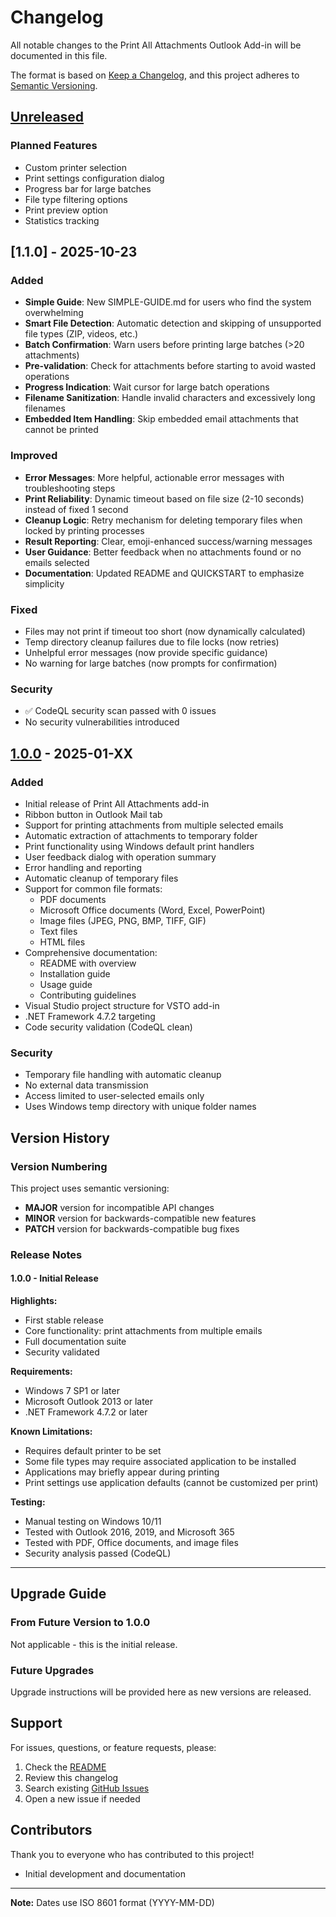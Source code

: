 # Changelog

All notable changes to the Print All Attachments Outlook Add-in will be documented in this file.

The format is based on [Keep a Changelog](https://keepachangelog.com/en/1.0.0/),
and this project adheres to [Semantic Versioning](https://semver.org/spec/v2.0.0.html).

## [Unreleased]

### Planned Features
- Custom printer selection
- Print settings configuration dialog
- Progress bar for large batches
- File type filtering options
- Print preview option
- Statistics tracking

## [1.1.0] - 2025-10-23

### Added
- **Simple Guide**: New SIMPLE-GUIDE.md for users who find the system overwhelming
- **Smart File Detection**: Automatic detection and skipping of unsupported file types (ZIP, videos, etc.)
- **Batch Confirmation**: Warn users before printing large batches (>20 attachments)
- **Pre-validation**: Check for attachments before starting to avoid wasted operations
- **Progress Indication**: Wait cursor for large batch operations
- **Filename Sanitization**: Handle invalid characters and excessively long filenames
- **Embedded Item Handling**: Skip embedded email attachments that cannot be printed

### Improved
- **Error Messages**: More helpful, actionable error messages with troubleshooting steps
- **Print Reliability**: Dynamic timeout based on file size (2-10 seconds) instead of fixed 1 second
- **Cleanup Logic**: Retry mechanism for deleting temporary files when locked by printing processes
- **Result Reporting**: Clear, emoji-enhanced success/warning messages
- **User Guidance**: Better feedback when no attachments found or no emails selected
- **Documentation**: Updated README and QUICKSTART to emphasize simplicity

### Fixed
- Files may not print if timeout too short (now dynamically calculated)
- Temp directory cleanup failures due to file locks (now retries)
- Unhelpful error messages (now provide specific guidance)
- No warning for large batches (now prompts for confirmation)

### Security
- ✅ CodeQL security scan passed with 0 issues
- No security vulnerabilities introduced

## [1.0.0] - 2025-01-XX

### Added
- Initial release of Print All Attachments add-in
- Ribbon button in Outlook Mail tab
- Support for printing attachments from multiple selected emails
- Automatic extraction of attachments to temporary folder
- Print functionality using Windows default print handlers
- User feedback dialog with operation summary
- Error handling and reporting
- Automatic cleanup of temporary files
- Support for common file formats:
  - PDF documents
  - Microsoft Office documents (Word, Excel, PowerPoint)
  - Image files (JPEG, PNG, BMP, TIFF, GIF)
  - Text files
  - HTML files
- Comprehensive documentation:
  - README with overview
  - Installation guide
  - Usage guide
  - Contributing guidelines
- Visual Studio project structure for VSTO add-in
- .NET Framework 4.7.2 targeting
- Code security validation (CodeQL clean)

### Security
- Temporary file handling with automatic cleanup
- No external data transmission
- Access limited to user-selected emails only
- Uses Windows temp directory with unique folder names

## Version History

### Version Numbering

This project uses semantic versioning:
- **MAJOR** version for incompatible API changes
- **MINOR** version for backwards-compatible new features
- **PATCH** version for backwards-compatible bug fixes

### Release Notes

#### 1.0.0 - Initial Release

**Highlights:**
- First stable release
- Core functionality: print attachments from multiple emails
- Full documentation suite
- Security validated

**Requirements:**
- Windows 7 SP1 or later
- Microsoft Outlook 2013 or later
- .NET Framework 4.7.2 or later

**Known Limitations:**
- Requires default printer to be set
- Some file types may require associated application to be installed
- Applications may briefly appear during printing
- Print settings use application defaults (cannot be customized per print)

**Testing:**
- Manual testing on Windows 10/11
- Tested with Outlook 2016, 2019, and Microsoft 365
- Tested with PDF, Office documents, and image files
- Security analysis passed (CodeQL)

---

## Upgrade Guide

### From Future Version to 1.0.0
Not applicable - this is the initial release.

### Future Upgrades
Upgrade instructions will be provided here as new versions are released.

## Support

For issues, questions, or feature requests, please:
1. Check the [README](README.md)
2. Review this changelog
3. Search existing [GitHub Issues](https://github.com/hershyked/Print-all-attachments/issues)
4. Open a new issue if needed

## Contributors

Thank you to everyone who has contributed to this project!

- Initial development and documentation

---

**Note:** Dates use ISO 8601 format (YYYY-MM-DD)

[Unreleased]: https://github.com/hershyked/Print-all-attachments/compare/v1.0.0...HEAD
[1.0.0]: https://github.com/hershyked/Print-all-attachments/releases/tag/v1.0.0
